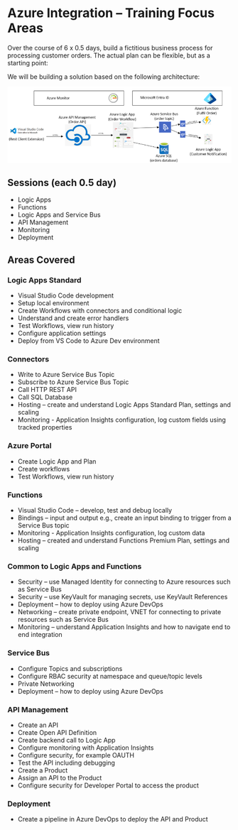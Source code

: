 # Azure Integration – Training Focus Areas

Over the course of 6 x 0.5 days, build a fictitious business process for processing customer orders. The actual plan can be flexible, but as a starting point:

We will be building a solution based on the following architecture:

![Architecture](Architecture.png)

## Sessions (each 0.5 day)
- Logic Apps
- Functions
- Logic Apps and Service Bus
- API Management
- Monitoring
- Deployment

## Areas Covered

### Logic Apps Standard
- Visual Studio Code development
- Setup local environment
- Create Workflows with connectors and conditional logic
- Understand and create error handlers
- Test Workflows, view run history
- Configure application settings
- Deploy from VS Code to Azure Dev environment

### Connectors
- Write to Azure Service Bus Topic
- Subscribe to Azure Service Bus Topic
- Call HTTP REST API
- Call SQL Database
- Hosting – create and understand Logic Apps Standard Plan, settings and scaling
- Monitoring - Application Insights configuration, log custom fields using tracked properties

### Azure Portal
- Create Logic App and Plan
- Create workflows
- Test Workflows, view run history

### Functions
- Visual Studio Code – develop, test and debug locally
- Bindings – input and output e.g., create an input binding to trigger from a Service Bus topic
- Monitoring - Application Insights configuration, log custom data
- Hosting – created and understand Functions Premium Plan, settings and scaling

### Common to Logic Apps and Functions
- Security – use Managed Identity for connecting to Azure resources such as Service Bus
- Security – use KeyVault for managing secrets, use KeyVault References
- Deployment – how to deploy using Azure DevOps
- Networking – create private endpoint, VNET for connecting to private resources such as Service Bus
- Monitoring – understand Application Insights and how to navigate end to end integration

### Service Bus
- Configure Topics and subscriptions
- Configure RBAC security at namespace and queue/topic levels
- Private Networking
- Deployment – how to deploy using Azure DevOps

### API Management
- Create an API
- Create Open API Definition
- Create backend call to Logic App
- Configure monitoring with Application Insights
- Configure security, for example OAUTH
- Test the API including debugging
- Create a Product
- Assign an API to the Product
- Configure security for Developer Portal to access the product

### Deployment
- Create a pipeline in Azure DevOps to deploy the API and Product